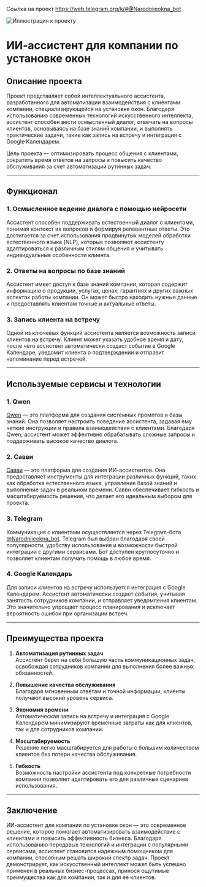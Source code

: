 Ссылка на проект https://web.telegram.org/k/#@Narodniieokna_bot

![Иллюстрация к проекту]([https://example.com/image.png](https://github.com/OlenkaBor/ai-assistent/blob/main/image.png?raw=true))

# ИИ-ассистент для компании по установке окон

## Описание проекта

Проект представляет собой интеллектуального ассистента, разработанного для автоматизации взаимодействия с клиентами компании, специализирующейся на установке окон. Благодаря использованию современных технологий искусственного интеллекта, ассистент способен вести осмысленный диалог, отвечать на вопросы клиентов, основываясь на базе знаний компании, и выполнять практические задачи, такие как запись на встречу и интеграция с Google Календарем.

Цель проекта — оптимизировать процесс общения с клиентами, сократить время ответов на запросы и повысить качество обслуживания за счет автоматизации рутинных задач.

---

## Функционал

### 1. Осмысленное ведение диалога с помощью нейросети
Ассистент способен поддерживать естественный диалог с клиентами, понимая контекст их вопросов и формируя релевантные ответы. Это достигается за счет использования продвинутых моделей обработки естественного языка (NLP), которые позволяют ассистенту адаптироваться к различным стилям общения и учитывать индивидуальные особенности клиента.

### 2. Ответы на вопросы по базе знаний
Ассистент имеет доступ к базе знаний компании, которая содержит информацию о продукции, услугах, ценах, гарантиях и других важных аспектах работы компании. Он может быстро находить нужные данные и предоставлять клиентам точные и актуальные ответы.

### 3. Запись клиента на встречу
Одной из ключевых функций ассистента является возможность записи клиентов на встречу. Клиент может указать удобное время и дату, после чего ассистент автоматически создаст событие в Google Календаре, уведомит клиента о подтверждении и отправит напоминание перед встречей.

---

## Используемые сервисы и технологии

### 1. **Qwen**
[Qwen](https://chat.qwen.ai/) — это платформа для создания системных промптов и базы знаний. Она позволяет настроить поведение ассистента, задавая ему четкие инструкции и правила взаимодействия с клиентами. Благодаря Qwen, ассистент может эффективно обрабатывать сложные запросы и поддерживать высокое качество диалога.

### 2. **Савви**
[Савви](https://suvvy.ai/) — это платформа для создания ИИ-ассистентов. Она предоставляет инструменты для интеграции различных функций, таких как обработка естественного языка, управление базой знаний и выполнение задач в реальном времени. Савви обеспечивает гибкость и масштабируемость решения, что делает его идеальным выбором для проекта.

### 3. **Telegram**
Коммуникация с клиентами осуществляется через Telegram-бота [@Narodniieokna_bot](https://web.telegram.org/k/#@Narodniieokna_bot). Telegram был выбран благодаря своей популярности, удобству использования и возможности быстрой интеграции с другими сервисами. Бот доступен круглосуточно и позволяет клиентам получать помощь в любое время.

### 4. **Google Календарь**
Для записи клиентов на встречу используется интеграция с Google Календарем. Ассистент автоматически создает события, учитывая занятость сотрудников компании, и отправляет уведомления клиентам. Это значительно упрощает процесс планирования и исключает вероятность ошибок при организации встреч.

---

## Преимущества проекта

1. **Автоматизация рутинных задач**  
   Ассистент берет на себя большую часть коммуникационных задач, освобождая сотрудников компании для выполнения более важных обязанностей.

2. **Повышение качества обслуживания**  
   Благодаря мгновенным ответам и точной информации, клиенты получают высокий уровень сервиса.

3. **Экономия времени**  
   Автоматическая запись на встречу и интеграция с Google Календарем минимизируют временные затраты как для клиентов, так и для сотрудников компании.

4. **Масштабируемость**  
   Решение легко масштабируется для работы с большим количеством клиентов без потери качества обслуживания.

5. **Гибкость**  
   Возможность настройки ассистента под конкретные потребности компании позволяет адаптировать его для различных сценариев использования.

---

## Заключение

ИИ-ассистент для компании по установке окон — это современное решение, которое помогает автоматизировать взаимодействие с клиентами и повысить эффективность бизнеса. Благодаря использованию передовых технологий и интеграции с популярными сервисами, ассистент становится надежным помощником для компании, способным решать широкий спектр задач. Проект демонстрирует, как искусственный интеллект может быть успешно применен в реальных бизнес-процессах, принося ощутимые преимущества как для компании, так и для ее клиентов.
